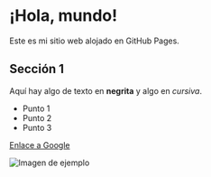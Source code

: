 # ¡Hola, mundo!

Este es mi sitio web alojado en GitHub Pages.

## Sección 1

Aquí hay algo de texto en **negrita** y algo en *cursiva*.

- Punto 1
- Punto 2
- Punto 3

[Enlace a Google](https://www.google.com)

![Imagen de ejemplo](https://via.placeholder.com/150)
